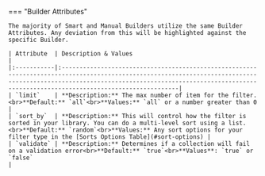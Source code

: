 
=== "Builder Attributes"

    The majority of Smart and Manual Builders utilize the same Builder Attributes. Any deviation from this will be highlighted against the specific Builder.

    | Attribute  | Description & Values                                                                                                                                                                                                                               |
    |:-----------|:---------------------------------------------------------------------------------------------------------------------------------------------------------------------------------------------------------------------------------------------------|
    | `limit`    | **Description:** The max number of item for the filter.<br>**Default:** `all`<br>**Values:** `all` or a number greater than 0                                                                                                                      |
    | `sort_by`  | **Description:** This will control how the filter is sorted in your library. You can do a multi-level sort using a list.<br>**Default:** `random`<br>**Values:** Any sort options for your filter type in the [Sorts Options Table](#sort-options) |
    | `validate` | **Description:** Determines if a collection will fail on a validation error<br>**Default:** `true`<br>**Values**: `true` or `false`                                                                                                                |
